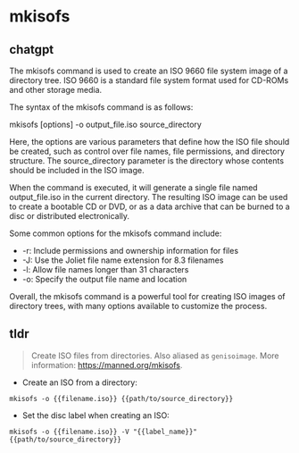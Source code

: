 # mkisofs 
## chatgpt 
The mkisofs command is used to create an ISO 9660 file system image of a directory tree. ISO 9660 is a standard file system format used for CD-ROMs and other storage media.

The syntax of the mkisofs command is as follows:

mkisofs [options] -o output_file.iso source_directory

Here, the options are various parameters that define how the ISO file should be created, such as control over file names, file permissions, and directory structure. The source_directory parameter is the directory whose contents should be included in the ISO image.

When the command is executed, it will generate a single file named output_file.iso in the current directory. The resulting ISO image can be used to create a bootable CD or DVD, or as a data archive that can be burned to a disc or distributed electronically.

Some common options for the mkisofs command include:

- -r: Include permissions and ownership information for files
- -J: Use the Joliet file name extension for 8.3 filenames
- -l: Allow file names longer than 31 characters
- -o: Specify the output file name and location

Overall, the mkisofs command is a powerful tool for creating ISO images of directory trees, with many options available to customize the process. 

## tldr 
 
> Create ISO files from directories.
> Also aliased as `genisoimage`.
> More information: <https://manned.org/mkisofs>.

- Create an ISO from a directory:

`mkisofs -o {{filename.iso}} {{path/to/source_directory}}`

- Set the disc label when creating an ISO:

`mkisofs -o {{filename.iso}} -V "{{label_name}}" {{path/to/source_directory}}`
